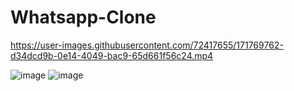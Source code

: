 # Whatsapp-Clone

https://user-images.githubusercontent.com/72417655/171769762-d34dcd9b-0e14-4049-bac9-65d661f56c24.mp4


![image](https://user-images.githubusercontent.com/72417655/171770478-3b1f2df2-8e76-4531-a935-0da75b9f0b5e.png)
![image](https://user-images.githubusercontent.com/72417655/171770585-0f4b9a6f-4f89-45cb-a60b-f7a1b5d55ab2.png)
